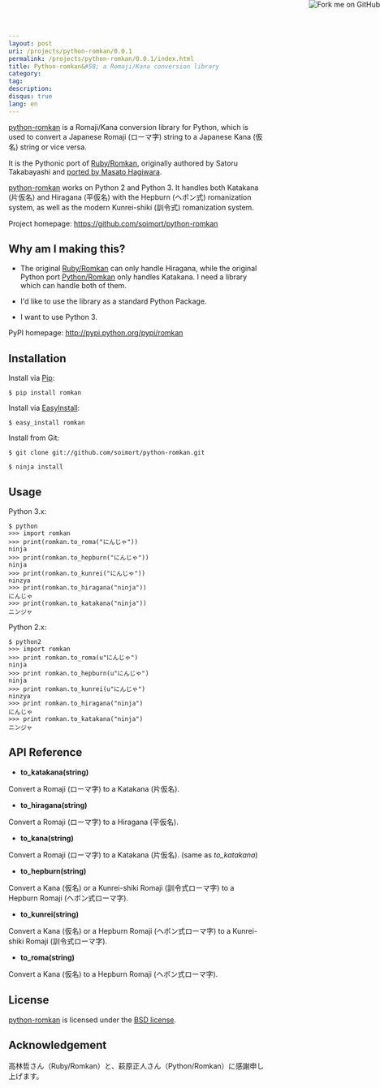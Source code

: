 ```yaml
---
layout: post
uri: /projects/python-romkan/0.0.1
permalink: /projects/python-romkan/0.0.1/index.html
title: Python-romkan&#58; a Romaji/Kana conversion library
category:
tag:
description:
disqus: true
lang: en
---
```


[python-romkan](https://github.com/soimort/python-romkan) is a Romaji/Kana conversion library for Python, which is used to convert a Japanese Romaji (ローマ字) string to a Japanese Kana (仮名) string or vice versa.

It is the Pythonic port of [Ruby/Romkan](http://0xcc.net/ruby-romkan/index.html.en), originally authored by Satoru Takabayashi and [ported by Masato Hagiwara](http://lilyx.net/python-romkan/).

[python-romkan](https://github.com/soimort/python-romkan) works on Python 2 and Python 3. It handles both Katakana (片仮名) and Hiragana (平仮名) with the Hepburn (ヘボン式) romanization system, as well as the modern Kunrei-shiki (訓令式) romanization system.

Project homepage: <https://github.com/soimort/python-romkan>



## Why am I making this?

* The original [Ruby/Romkan](http://0xcc.net/ruby-romkan/index.html.en) can only handle Hiragana, while the original Python port [Python/Romkan](http://lilyx.net/python-romkan/) only handles Katakana. I need a library which can handle both of them.

* I'd like to use the library as a standard Python Package.

* I want to use Python 3.

PyPI homepage: <http://pypi.python.org/pypi/romkan>



## Installation

Install via [Pip](http://www.pip-installer.org/):

    $ pip install romkan

Install via [EasyInstall](http://pypi.python.org/pypi/setuptools):

    $ easy_install romkan
    
Install from Git:

    $ git clone git://github.com/soimort/python-romkan.git
    
    $ ninja install



## Usage

Python 3.x:

    $ python
    >>> import romkan
    >>> print(romkan.to_roma("にんじゃ"))
    ninja
    >>> print(romkan.to_hepburn("にんじゃ"))
    ninja
    >>> print(romkan.to_kunrei("にんじゃ"))
    ninzya
    >>> print(romkan.to_hiragana("ninja"))
    にんじゃ
    >>> print(romkan.to_katakana("ninja"))
    ニンジャ

Python 2.x:

    $ python2
    >>> import romkan
    >>> print romkan.to_roma(u"にんじゃ")
    ninja
    >>> print romkan.to_hepburn(u"にんじゃ")
    ninja
    >>> print romkan.to_kunrei(u"にんじゃ")
    ninzya
    >>> print romkan.to_hiragana("ninja")
    にんじゃ
    >>> print romkan.to_katakana("ninja")
    ニンジャ



## API Reference

* __to_katakana(string)__

Convert a Romaji (ローマ字) to a Katakana (片仮名).

* __to_hiragana(string)__

Convert a Romaji (ローマ字) to a Hiragana (平仮名).

* __to_kana(string)__

Convert a Romaji (ローマ字) to a Katakana (片仮名). (same as *to_katakana*)

* __to_hepburn(string)__

Convert a Kana (仮名) or a Kunrei-shiki Romaji (訓令式ローマ字) to a Hepburn Romaji (ヘボン式ローマ字).

* __to_kunrei(string)__

Convert a Kana (仮名) or a Hepburn Romaji (ヘボン式ローマ字) to a Kunrei-shiki Romaji (訓令式ローマ字).

* __to_roma(string)__

Convert a Kana (仮名) to a Hepburn Romaji (ヘボン式ローマ字).



## License

[python-romkan](https://github.com/soimort/python-romkan) is licensed under the [BSD license](https://raw.github.com/soimort/python-romkan/master/LICENSE).



## Acknowledgement

高林哲さん（Ruby/Romkan）と、萩原正人さん（Python/Romkan）に感謝申し上げます。



<a href="https://github.com/soimort/python-romkan"><img style="position: absolute; top: 0; right: 0; border: 0;" src="https://s3.amazonaws.com/github/ribbons/forkme_right_orange_ff7600.png" alt="Fork me on GitHub"></a>
